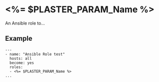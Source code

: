 <%= $PLASTER_PARAM_Name %>
=========

An Ansible role to...

Example
----------------

    ---
    - name: "Ansible Role test"
      hosts: all
      become: yes
      roles:
      - <%= $PLASTER_PARAM_Name %>
    ...
